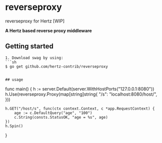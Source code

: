 # reverseproxy
reverseproxy for Hertz [WIP]

**A Hertz based reverse proxy middleware**

## Getting started

```
1. Download swag by using:
```sh
$ go get github.com/hertz-contrib/reverseproxy
```
```

## usage

```
func main() {
	h := server.Default(server.WithHostPorts("127.0.0.1:8080"))
	h.Use(reverseproxy.Proxy(map[string]string{
		"/s": "localhost:8080/host/",
	}))

	h.GET("/host/s", func(ctx context.Context, c *app.RequestContext) {
		age := c.DefaultQuery("age", "100")
		c.String(consts.StatusOK, "age = %s", age)
	})
	h.Spin()
}
```


